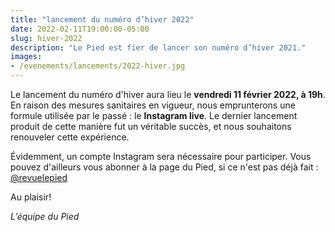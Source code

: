 ```yaml
---
title: "lancement du numéro d’hiver 2022"
date: 2022-02-11T19:00:00-05:00
slug: hiver-2022
description: "Le Pied est fier de lancer son numéro d’hiver 2021."
images:
- /evenements/lancements/2022-hiver.jpg
---
```


Le lancement du numéro d'hiver aura lieu le **vendredi 11 février 2022, à 19h**. En raison des mesures sanitaires en vigueur, nous emprunterons une formule utilisée par le passé : le **Instagram live**.
Le dernier lancement produit de cette manière fut un véritable succès, et nous souhaitons renouveler cette expérience. 

Évidemment, un compte Instagram sera nécessaire pour participer.
Vous pouvez d'ailleurs vous abonner à la page du Pied, si ce n'est pas déjà fait : [@revuelepied](https://www.instagram.com/revuelepied/)

Au plaisir!

_L’équipe du Pied_
